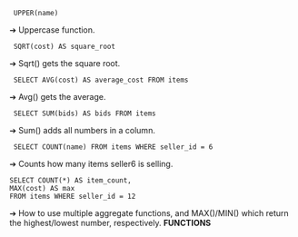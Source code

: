      UPPER(name)        
➔ Uppercase function.   

     SQRT(cost) AS square_root       
➔ Sqrt() gets the square root.  

     SELECT AVG(cost) AS average_cost FROM items        
➔ Avg() gets the average.   

     SELECT SUM(bids) AS bids FROM items       
➔ Sum() adds all numbers in a column.  

     SELECT COUNT(name) FROM items WHERE seller_id = 6       
➔ Counts how many items seller6 is selling.  

    SELECT COUNT(*) AS item_count,
	MAX(cost) AS max
	FROM items WHERE seller_id = 12       
➔ How to use multiple aggregate functions, and MAX()/MIN() which return the highest/lowest number, respectively. 
**FUNCTIONS**  